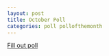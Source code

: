 ```yaml
---
layout: post
title: October Poll
categories: poll pollofthemonth
---
```

[Fill out poll](http://kyleplosforms.weebly.com/forms/october-poll)

